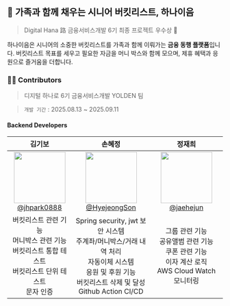 ## 🍃 가족과 함께 채우는 시니어 버킷리스트, 하나이음
> Digital Hana 路 금융서비스개발 6기 최종 프로젝트 우수상 🌟

하나이음은 시니어의 소중한 버킷리스트를 가족과 함께 이뤄가는 **금융 동행 플랫폼**입니다.
버킷리스트 목표를 세우고 필요한 자금을 머니 박스와 함께 모으며, 제휴 혜택과 응원으로 즐거움을 더합니다.

### 👋🏻 Contributors
> 디지털 하나로 6기 금융서비스개발 YOLDEN 팀

> `개발 기간` : 2025.08.13 ~ 2025.09.11

#### Backend Developers
|                                                                **김기보**                                                                |                                                                 **손혜정**                                                                 |                                                                   **정재희**                                                                    |
| :--------------------------------------------------------------------------------------------------------------------------------------: | :----------------------------------------------------------------------------------------------------------------------------------------: | :---------------------------------------------------------------------------------------------------------------------------------------------: |
| [<img src="https://github.com/user-attachments/assets/35657c0c-3d99-4e8c-8edc-2124798b2bbd" width=120> <br/> @jhpark0888](https://github.com/KimGiii) | [<img src="https://avatars.githubusercontent.com/u/74630428?v=4" width=120> <br/> @HyejeongSon](https://github.com/HyejeongSon) | [<img src="https://avatars.githubusercontent.com/u/127819805?v=4" width=120> <br/> @jaehejun](https://github.com/jaehejun) |
| 버킷리스트 관련 기능<br>머니박스 관련 기능<br>버킷리스트 통합 테스트<br>버킷리스트 단위 테스트<br>문자 인증 | Spring security, jwt 보안 시스템<br>주계좌/머니박스/거래 내역 처리<br>자동이체 시스템<br>응원 및 후원 기능<br>버킷리스트 삭제 및 달성<br>Github Action CI/CD | 그룹 관련 기능<br>공유앨범 관련 기능<br>쿠폰 관련 기능<br>이자 계산 로직<br>AWS Cloud Watch 모니터링 |
